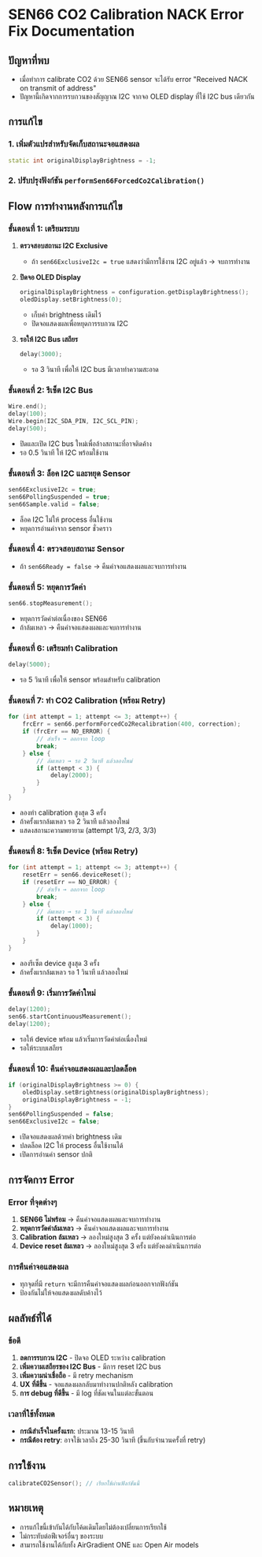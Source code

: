 # SEN66 CO2 Calibration NACK Error Fix Documentation

## ปัญหาที่พบ
- เมื่อทำการ calibrate CO2 ด้วย SEN66 sensor จะได้รับ error "Received NACK on transmit of address"
- ปัญหานี้เกิดจากการรบกวนของสัญญาณ I2C จากจอ OLED display ที่ใช้ I2C bus เดียวกัน

## การแก้ไข
### 1. เพิ่มตัวแปรสำหรับจัดเก็บสถานะจอแสดงผล
```cpp
static int originalDisplayBrightness = -1;
```

### 2. ปรับปรุงฟังก์ชัน `performSen66ForcedCo2Calibration()`

## Flow การทำงานหลังการแก้ไข

### ขั้นตอนที่ 1: เตรียมระบบ
1. **ตรวจสอบสถานะ I2C Exclusive**
   - ถ้า `sen66ExclusiveI2c = true` แสดงว่ามีการใช้งาน I2C อยู่แล้ว → จบการทำงาน

2. **ปิดจอ OLED Display**
   ```cpp
   originalDisplayBrightness = configuration.getDisplayBrightness();
   oledDisplay.setBrightness(0);
   ```
   - เก็บค่า brightness เดิมไว้
   - ปิดจอแสดงผลเพื่อหยุดการรบกวน I2C

3. **รอให้ I2C Bus เสถียร**
   ```cpp
   delay(3000);
   ```
   - รอ 3 วินาที เพื่อให้ I2C bus มีเวลาทำความสะอาด

### ขั้นตอนที่ 2: รีเซ็ต I2C Bus
```cpp
Wire.end();
delay(100);
Wire.begin(I2C_SDA_PIN, I2C_SCL_PIN);
delay(500);
```
- ปิดและเปิด I2C bus ใหม่เพื่อล้างสถานะที่อาจติดค้าง
- รอ 0.5 วินาที ให้ I2C พร้อมใช้งาน

### ขั้นตอนที่ 3: ล็อค I2C และหยุด Sensor
```cpp
sen66ExclusiveI2c = true;
sen66PollingSuspended = true;
sen66Sample.valid = false;
```
- ล็อค I2C ไม่ให้ process อื่นใช้งาน
- หยุดการอ่านค่าจาก sensor ชั่วคราว

### ขั้นตอนที่ 4: ตรวจสอบสถานะ Sensor
- ถ้า `sen66Ready = false` → คืนค่าจอแสดงผลและจบการทำงาน

### ขั้นตอนที่ 5: หยุดการวัดค่า
```cpp
sen66.stopMeasurement();
```
- หยุดการวัดค่าต่อเนื่องของ SEN66
- ถ้าล้มเหลว → คืนค่าจอแสดงผลและจบการทำงาน

### ขั้นตอนที่ 6: เตรียมทำ Calibration
```cpp
delay(5000);
```
- รอ 5 วินาที เพื่อให้ sensor พร้อมสำหรับ calibration

### ขั้นตอนที่ 7: ทำ CO2 Calibration (พร้อม Retry)
```cpp
for (int attempt = 1; attempt <= 3; attempt++) {
    frcErr = sen66.performForcedCo2Recalibration(400, correction);
    if (frcErr == NO_ERROR) {
        // สำเร็จ → ออกจาก loop
        break;
    } else {
        // ล้มเหลว → รอ 2 วินาที แล้วลองใหม่
        if (attempt < 3) {
            delay(2000);
        }
    }
}
```
- ลองทำ calibration สูงสุด 3 ครั้ง
- ถ้าครั้งแรกล้มเหลว รอ 2 วินาที แล้วลองใหม่
- แสดงสถานะความพยายาม (attempt 1/3, 2/3, 3/3)

### ขั้นตอนที่ 8: รีเซ็ต Device (พร้อม Retry)
```cpp
for (int attempt = 1; attempt <= 3; attempt++) {
    resetErr = sen66.deviceReset();
    if (resetErr == NO_ERROR) {
        // สำเร็จ → ออกจาก loop
        break;
    } else {
        // ล้มเหลว → รอ 1 วินาที แล้วลองใหม่
        if (attempt < 3) {
            delay(1000);
        }
    }
}
```
- ลองรีเซ็ต device สูงสุด 3 ครั้ง
- ถ้าครั้งแรกล้มเหลว รอ 1 วินาที แล้วลองใหม่

### ขั้นตอนที่ 9: เริ่มการวัดค่าใหม่
```cpp
delay(1200);
sen66.startContinuousMeasurement();
delay(1200);
```
- รอให้ device พร้อม แล้วเริ่มการวัดค่าต่อเนื่องใหม่
- รอให้ระบบเสถียร

### ขั้นตอนที่ 10: คืนค่าจอแสดงผลและปลดล็อค
```cpp
if (originalDisplayBrightness >= 0) {
    oledDisplay.setBrightness(originalDisplayBrightness);
    originalDisplayBrightness = -1;
}
sen66PollingSuspended = false;
sen66ExclusiveI2c = false;
```
- เปิดจอแสดงผลด้วยค่า brightness เดิม
- ปลดล็อค I2C ให้ process อื่นใช้งานได้
- เปิดการอ่านค่า sensor ปกติ

## การจัดการ Error
### Error ที่จุดต่างๆ
1. **SEN66 ไม่พร้อม** → คืนค่าจอแสดงผลและจบการทำงาน
2. **หยุดการวัดค่าล้มเหลว** → คืนค่าจอแสดงผลและจบการทำงาน
3. **Calibration ล้มเหลว** → ลองใหม่สูงสุด 3 ครั้ง แต่ยังคงดำเนินการต่อ
4. **Device reset ล้มเหลว** → ลองใหม่สูงสุด 3 ครั้ง แต่ยังคงดำเนินการต่อ

### การคืนค่าจอแสดงผล
- ทุกจุดที่มี `return` จะมีการคืนค่าจอแสดงผลก่อนออกจากฟังก์ชัน
- ป้องกันไม่ให้จอแสดงผลดับค้างไว้

## ผลลัพธ์ที่ได้
### ข้อดี
1. **ลดการรบกวน I2C** - ปิดจอ OLED ระหว่าง calibration
2. **เพิ่มความเสถียรของ I2C Bus** - มีการ reset I2C bus
3. **เพิ่มความน่าเชื่อถือ** - มี retry mechanism
4. **UX ที่ดีขึ้น** - จอแสดงผลกลับมาทำงานปกติหลัง calibration
5. **การ debug ที่ดีขึ้น** - มี log ที่ชัดเจนในแต่ละขั้นตอน

### เวลาที่ใช้ทั้งหมด
- **กรณีสำเร็จในครั้งแรก**: ประมาณ 13-15 วินาที
- **กรณีต้อง retry**: อาจใช้เวลาถึง 25-30 วินาที (ขึ้นกับจำนวนครั้งที่ retry)

## การใช้งาน
```cpp
calibrateCO2Sensor(); // เรียกใช้ผ่านฟังก์ชันนี้
```

## หมายเหตุ
- การแก้ไขนี้เข้ากันได้กับโค้ดเดิมโดยไม่ต้องเปลี่ยนการเรียกใช้
- ไม่กระทับต่อฟีเจอร์อื่นๆ ของระบบ
- สามารถใช้งานได้กับทั้ง AirGradient ONE และ Open Air models